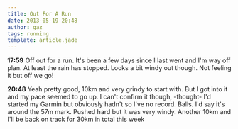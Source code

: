 ```yaml
---
title: Out For A Run
date: 2013-05-19 20:48
author: gaz
tags: running
template: article.jade
---
```


**17:59** Off out for a run. It's been a few days since I last went and I'm way off plan. At least the rain has stopped. Looks a bit windy out though. Not feeling it but off we go!

**20:48** Yeah pretty good, 10km and very grindy to start with. But I got into it and my pace seemed to go up. I can't confirm it though, -thought- I'd started my Garmin but obviously hadn't so I've no record. Balls. I'd say it's around the 57m mark. Pushed hard but it was very windy. Another 10km and I'll be back on track for 30km in total this week
